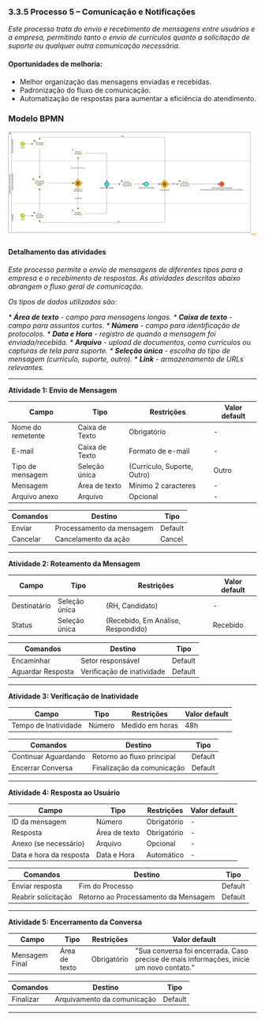 ### 3.3.5 Processo 5 – Comunicação e Notificações

_Este processo trata do envio e recebimento de mensagens entre usuários e a empresa, permitindo tanto o envio de currículos quanto a solicitação de suporte ou qualquer outra comunicação necessária._

#### Oportunidades de melhoria:
- Melhor organização das mensagens enviadas e recebidas.
- Padronização do fluxo de comunicação.
- Automatização de respostas para aumentar a eficiência do atendimento.

### Modelo BPMN

![image](https://github.com/ICEI-PUC-Minas-PMGES-TI/pmg-es-2025-1-ti2-3740100-worklink/blob/main/docs/images/Notifica%C3%A7%C3%A3o%20e%20comunica%C3%A7%C3%A3o%20Diagrama.png?raw=true)

#### Detalhamento das atividades

_Este processo permite o envio de mensagens de diferentes tipos para a empresa e o recebimento de respostas. As atividades descritas abaixo abrangem o fluxo geral de comunicação._

_Os tipos de dados utilizados são:_

_* **Área de texto** - campo para mensagens longas._
_* **Caixa de texto** - campo para assuntos curtos._
_* **Número** - campo para identificação de protocolos._
_* **Data e Hora** - registro de quando a mensagem foi enviada/recebida._
_* **Arquivo** - upload de documentos, como currículos ou capturas de tela para suporte._
_* **Seleção única** - escolha do tipo de mensagem (currículo, suporte, outro)._
_* **Link** - armazenamento de URLs relevantes._

---

**Atividade 1: Envio de Mensagem**

| **Campo**       | **Tipo**         | **Restrições** | **Valor default** |
| ---             | ---              | ---            | ---               |
| Nome do remetente | Caixa de Texto | Obrigatório | - |
| E-mail | Caixa de Texto | Formato de e-mail | - |
| Tipo de mensagem | Seleção única | (Currículo, Suporte, Outro) | Outro |
| Mensagem | Área de texto | Mínimo 2 caracteres | - |
| Arquivo anexo | Arquivo | Opcional | - |

| **Comandos**   | **Destino**             | **Tipo**  |
| ---            | ---                      | ---       |
| Enviar        | Processamento da mensagem | Default   |
| Cancelar      | Cancelamento da ação     | Cancel    |

---

**Atividade 2: Roteamento da Mensagem**

| **Campo**       | **Tipo**         | **Restrições** | **Valor default** |
| ---             | ---              | ---            | ---               |
| Destinatário | Seleção única | (RH, Candidato) | - |
| Status | Seleção única | (Recebido, Em Análise, Respondido) | Recebido |

| **Comandos**   | **Destino**                     | **Tipo**  |
| ---            | ---                              | ---       |
| Encaminhar    | Setor responsável | Default   |
| Aguardar Resposta | Verificação de inatividade | Default   |

---

**Atividade 3: Verificação de Inatividade**

| **Campo**       | **Tipo**         | **Restrições** | **Valor default** |
| ---             | ---              | ---            | ---               |
| Tempo de Inatividade | Número | Medido em horas | 48h |

| **Comandos**   | **Destino**             | **Tipo**  |
| ---            | ---                      | ---       |
| Continuar Aguardando | Retorno ao fluxo principal | Default   |
| Encerrar Conversa | Finalização da comunicação | Default   |

---

**Atividade 4: Resposta ao Usuário**

| **Campo**       | **Tipo**         | **Restrições** | **Valor default** |
| ---             | ---              | ---            | ---               |
| ID da mensagem | Número | Obrigatório | - |
| Resposta | Área de texto | Obrigatório | - |
| Anexo (se necessário) | Arquivo | Opcional | - |
| Data e hora da resposta | Data e Hora | Automático | - |

| **Comandos**   | **Destino**             | **Tipo**  |
| ---            | ---                      | ---       |
| Enviar resposta | Fim do Processo | Default   |
| Reabrir solicitação | Retorno ao Processamento da Mensagem | Default   |

---

**Atividade 5: Encerramento da Conversa**

| **Campo**       | **Tipo**         | **Restrições** | **Valor default** |
| ---             | ---              | ---            | ---               |
| Mensagem Final | Área de texto | Obrigatório | "Sua conversa foi encerrada. Caso precise de mais informações, inicie um novo contato." |

| **Comandos**   | **Destino**             | **Tipo**  |
| ---            | ---                      | ---       |
| Finalizar | Arquivamento da comunicação | Default   |

---

